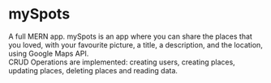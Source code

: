 # mySpots
A full MERN app.
mySpots is an app where you can share the places that you loved, with your favourite picture, a title, a description, and the location, using Google Maps API.  
CRUD Operations are implemented: creating users, creating places, updating places, deleting places and reading data.
